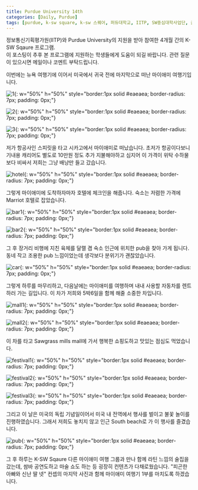 ```yaml
---
title: Purdue University 14th
categories: [Daily, Purdue]
tags: [purdue, k-sw square, k-sw 스퀘어, 퍼듀대학교, IITP, SW중심대학사업단, 글로벌 교육]
---
```


정보통신기획평가원(IITP)와 Purdue University의 지원을 받아 참여한 4개월 간의 K-SW Sqaure 프로그램.  
이 포스팅이 추후 본 프로그램에 지원하는 학생들에게 도움이 되길 바랍니다. 관련 질문이 있으시면 메일이나 코멘트 부탁드립니다. 

이번에는 뉴욕 여행기에 이어서 미국에서 귀국 전에 마지막으로 떠난 마이애미 여행기입니다.

![1](/assets/img/14th_week/1.jpeg){: w="50%" h="50%" style="border:1px solid #eaeaea; border-radius: 7px; padding: 0px;"}

![2](/assets/img/14th_week/2.JPG){: w="50%" h="50%" style="border:1px solid #eaeaea; border-radius: 7px; padding: 0px;"}

![3](/assets/img/14th_week/3.jpeg){: w="50%" h="50%" style="border:1px solid #eaeaea; border-radius: 7px; padding: 0px;"}

저가 항공사인 스피릿을 타고 시카고에서 마이애미로 떠났습니다. 초저가 항공이다보니 기내용 캐리어도 별도로 10만원 정도 추가 지불해야하고 심지어 이 가격이 위탁 수하물보다 비싸서 저희는 그냥 배낭만 들고 갔습니다.

![hotel](/assets/img/14th_week/hotel.jpeg){: w="50%" h="50%" style="border:1px solid #eaeaea; border-radius: 7px; padding: 0px;"}

그렇게 마이애미에 도착하자마자 호텔에 체크인을 해줍니다. 숙소는 저렴한 가격에 Marriot 호텔로 잡았습니다.

![bar1](/assets/img/14th_week/bar1.jpeg){: w="50%" h="50%" style="border:1px solid #eaeaea; border-radius: 7px; padding: 0px;"}

![bar2](/assets/img/14th_week/bar2.jpeg){: w="50%" h="50%" style="border:1px solid #eaeaea; border-radius: 7px; padding: 0px;"}

그 후 장거리 비행에 지친 육체를 달랠 겸 숙소 인근에 위치한 pub을 찾아 가게 됩니다. 동네 작고 조용한 pub 느낌이었는데 생각보다 분위기가 괜찮았습니다.

![car](/assets/img/14th_week/car.jpeg){: w="50%" h="50%" style="border:1px solid #eaeaea; border-radius: 7px; padding: 0px;"}

그렇게 하루를 마무리하고, 다음날에는 마이애미를 여행하며 내내 사용할 자동차를 렌트하러 가는 길입니다. 이 차가 저희와 5박6일을 함께 해줄 소중한 차입니다.

![mall1](/assets/img/14th_week/mall1.jpeg){: w="50%" h="50%" style="border:1px solid #eaeaea; border-radius: 7px; padding: 0px;"}

![mall2](/assets/img/14th_week/mall2.jpeg){: w="50%" h="50%" style="border:1px solid #eaeaea; border-radius: 7px; padding: 0px;"}

이 차를 타고 Sawgrass mills mall에 가서 행복한 쇼핑도하고 맛있는 점심도 먹었습니다.

![festival1](/assets/img/14th_week/festival1.jpeg){: w="50%" h="50%" style="border:1px solid #eaeaea; border-radius: 7px; padding: 0px;"}

![festival2](/assets/img/14th_week/festival2.jpeg){: w="50%" h="50%" style="border:1px solid #eaeaea; border-radius: 7px; padding: 0px;"}

![festival3](/assets/img/14th_week/festival3.jpeg){: w="50%" h="50%" style="border:1px solid #eaeaea; border-radius: 7px; padding: 0px;"}

그리고 이 날은 미국의 독립 기념일이어서 미국 내 전역에서 행사를 벌이고 불꽃 놀이를 진행하였습니다. 그래서 저희도 놓치지 않고 인근 South beach로 가 이 행사를 즐겼습니다.

![pub](/assets/img/14th_week/pub.JPG){: w="50%" h="50%" style="border:1px solid #eaeaea; border-radius: 7px; padding: 0px;"}

그 후 하루는 K-SW Sqaure 다른 마이애미 여행 그룹과 만나 함께 라틴 느낌의 술집을 갔는데, 쌈바 공연도하고 마술 쇼도 하는 등 굉장히 컨텐츠가 다채로웠습니다. "피곤한 아빠와 신난 딸 넷" 컨셉의 마지막 사진과 함께 마이애미 여행기 1부를 마치도록 하겠습니다.

